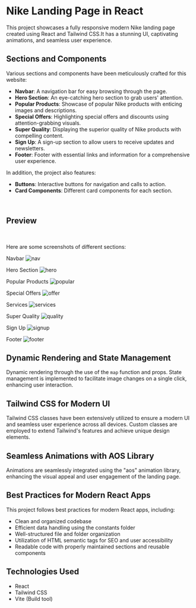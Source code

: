 # Nike Landing Page in React

This project showcases a fully responsive modern Nike landing page created using React and Tailwind CSS.It has a stunning UI, captivating animations, and seamless user experience.

## Sections and Components

Various sections and components have been meticulously crafted for this website:

- **Navbar**: A navigation bar for easy browsing through the page.
- **Hero Section**: An eye-catching hero section to grab users' attention.
- **Popular Products**: Showcase of popular Nike products with enticing images and descriptions.
- **Special Offers**: Highlighting special offers and discounts using attention-grabbing visuals.
- **Super Quality**: Displaying the superior quality of Nike products with compelling content.
- **Sign Up**: A sign-up section to allow users to receive updates and newsletters.
- **Footer**: Footer with essential links and information for a comprehensive user experience.

In addition, the project also features:

- **Buttons**: Interactive buttons for navigation and calls to action.
- **Card Components**: Different card components for each section.

 <br>
 <h2>Preview</h2>
 <br>

Here are some screenshots of different sections:

Navbar
![nav](https://github.com/SDInfinity/Nike-Landing-Page/assets/102734212/2cce0a6c-9d1d-4d86-a689-4c0db6f81a58)



Hero Section
![hero](https://github.com/SDInfinity/Nike-Landing-Page/assets/102734212/d2983c8c-34f7-4ebb-b1e0-6de5ec67a497)


Popular Products
![popular](https://github.com/SDInfinity/Nike-Landing-Page/assets/102734212/a962183c-1321-4b86-bab4-6d70ca28732e)


Special Offers
![offer](https://github.com/SDInfinity/Nike-Landing-Page/assets/102734212/a209025d-0d10-4c1b-bf99-31eeb6cc9782)




Services
![services](https://github.com/SDInfinity/Nike-Landing-Page/assets/102734212/dae76ec0-ef1f-4828-90fb-5c8ec20342b0)



Super Quality
![quality](https://github.com/SDInfinity/Nike-Landing-Page/assets/102734212/db8917ed-ae6f-48ff-90e6-1e0c0c5491b1)


Sign Up
![signup](https://github.com/SDInfinity/Nike-Landing-Page/assets/102734212/1eab6e57-5aa9-4bd3-a9f6-6f4d2314fc86)



Footer
![footer](https://github.com/SDInfinity/Nike-Landing-Page/assets/102734212/be9874c6-384c-4f8d-b42e-577ff9647dc0)


## Dynamic Rendering and State Management

Dynamic rendering through the use of the `map` function and props. State management is implemented to facilitate image changes on a single click, enhancing user interaction.

## Tailwind CSS for Modern UI

Tailwind CSS classes have been extensively utilized to ensure a modern UI and seamless user experience across all devices. Custom classes are employed to extend Tailwind's features and achieve unique design elements.

## Seamless Animations with AOS Library

Animations are seamlessly integrated using the "aos" animation library, enhancing the visual appeal and user engagement of the landing page.

## Best Practices for Modern React Apps

This project follows best practices for modern React apps, including:

- Clean and organized codebase
- Efficient data handling using the constants folder
- Well-structured file and folder organization
- Utilization of HTML semantic tags for SEO and user accessibility
- Readable code with properly maintained sections and reusable components

## Technologies Used

- React
- Tailwind CSS
- Vite (Build tool)

